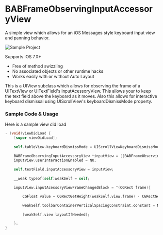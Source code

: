 BABFrameObservingInputAccessoryView
===================================

A simple view which allows for an iOS Messages style keyboard input view and panning behavior. 

![Sample Project](http://www.brynbodayle.com/Files/BABFrameObservingInputAccessoryView.gif)

Supports iOS 7.0+

* Free of method swizzling
* No associated objects or other runtime hacks
* Works easily with or without Auto Layout

This is a UIView subclass which allows for observing the frame of a UITextView or UITextField's inputAcessoryView. This allows your to keep the text field above the keyboard as it moves. Also this allows for interactive keyboard dismissal using UIScrollView's keyboardDismissMode property.

### Sample Code & Usage

Here is a sample view did load 
```objective-c
- (void)viewDidLoad {
    [super viewDidLoad];
    
    self.tableView.keyboardDismissMode = UIScrollViewKeyboardDismissModeInteractive;
        
    BABFrameObservingInputAccessoryView *inputView = [[BABFrameObservingInputAccessoryView alloc] initWithFrame:CGRectMake(0, 0, self.view.frame.size.width, 44)];
    inputView.userInteractionEnabled = NO;
    
    self.textField.inputAccessoryView = inputView;
    
    __weak typeof(self)weakSelf = self;
    
    inputView.inputAcessoryViewFrameChangedBlock = ^(CGRect frame){
        
        CGFloat value = CGRectGetHeight(weakSelf.view.frame) - CGRectGetMinY(weakSelf.textField.inputAccessoryView.superview.frame) - CGRectGetHeight(weakSelf.textField.inputAccessoryView.frame);
        
        weakSelf.toolbarContainerVerticalSpacingConstraint.constant = MAX(0, value);
        
        [weakSelf.view layoutIfNeeded];

    };
}
```
